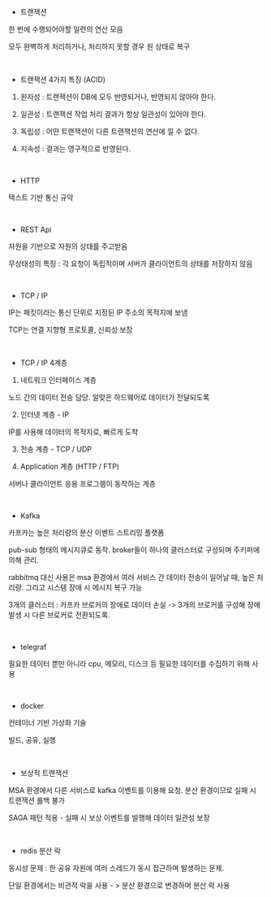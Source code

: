 - 트랜잭션

한 번에 수행되어야할 일련의 연산 모음

모두 완벽하게 처리하거나, 처리하지 못할 경우 원 상태로 복구

<br/>

- 트랜잭션 4가지 특징 (ACID)

1. 원자성 : 트랜잭션이 DB에 모두 반영되거나, 반영되지 않아야 한다.

2. 일관성 : 트랜잭션 작업 처리 결과가 항상 일관성이 있어야 한다.

3. 독립성 : 어떤 트랜잭션이 다른 트랜잭션의 연산에 낄 수 없다.

4. 지속성 : 결과는 영구적으로 반영된다.

<br/>

- HTTP

텍스트 기반 통신 규약

<br/>

- REST Api

 자원을 기반으로 자원의 상태를 주고받음

 무상태성의 특징 : 각 요청이 독립적이며 서버가 클라이언트의 상태를 저장하지 않음

 <br/>

 - TCP / IP

IP는 패킷이라는 통신 단위로 지정된 IP 주소의 목적지에 보냄

TCP는 연결 지향형 프로토콜, 신뢰성 보장

<br/>

- TCP / IP 4계층

1. 네트워크 인터페이스 계층

노드 간의 데이터 전송 담당. 알맞은 하드웨어로 데이터가 전달되도록

2. 인터넷 계층 - IP

IP를 사용해 데이터의 목적지로, 빠르게 도착

3. 전송 계층 - TCP / UDP

4. Application 계층 (HTTP / FTP)

서버나 클라이언트 응용 프로그램이 동작하는 계층

<br/>

- Kafka

카프카는 높은 처리량의 분산 이벤트 스트리밍 플랫폼

pub-sub 형태의 메시지큐로 동작. broker들이 하나의 클러스터로 구성되며 주키퍼에 의해 관리.

rabbitmq 대신 사용은 msa 환경에서 여러 서비스 간 데이터 전송이 일어날 때, 높은 처리량. 그리고 시스템 장애 시 메시지 복구 가능

3개의 클러스터 : 카프카 브로커의 장애로 데이터 손실 -> 3개의 브로커를 구성해 장애 발생 시 다른 브로커로 전환되도록.

<br/>

- telegraf

필요한 데이터 뿐만 아니라 cpu, 메모리, 디스크 등 필요한 데이터를 수집하기 위해 사용

<br/>

- docker

컨테이너 기반 가상화 기술

빌드, 공유, 실행

<br/>

- 보상적 트랜잭션

MSA 환경에서 다른 서비스로 kafka 이벤트를 이용해 요청. 분산 환경이므로 실패 시 트랜잭션 롤백 불가

SAGA 패턴 적용 - 실패 시 보상 이벤트를 발행해 데이터 일관성 보장

<br/>

- redis 분산 락

동시성 문제 : 한 공유 자원에 여러 스레드가 동시 접근하며 발생하는 문제.

단일 환경에서는 비관적 락을 사용 - > 분산 환경으로 변경하며 분산 락 사용




